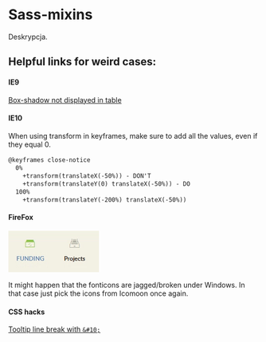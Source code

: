 # Sass-mixins
Deskrypcja.

## Helpful links for weird cases:
#### IE9
[Box-shadow not displayed in table](http://stackoverflow.com/questions/5617455/box-shadow-on-ie9-doesnt-render-using-correct-css-works-on-firefox-chrome)
#### IE10
When using transform in keyframes, make sure to add all the values, even if they equal 0.
```
@keyframes close-notice
  0%
    +transform(translateX(-50%)) - DON'T
    +transform(translateY(0) translateX(-50%)) - DO
  100%
    +transform(translateY(-200%) translateX(-50%))
```    
#### FireFox
![lol](https://raw.githubusercontent.com/Darex1991/Sass-mixins/master/assets/firefox_icons.png)

It might happen that the fonticons are jagged/broken under Windows. In that case just pick the icons from Icomoon once again.
#### CSS hacks
[Tooltip line break with `&#10;`](http://stackoverflow.com/questions/358874/how-can-i-use-a-carriage-return-in-a-html-tooltip)
